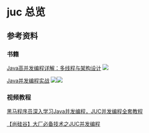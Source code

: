 # juc 总览

## 参考资料

### 书籍

[Java高并发编程详解：多线程与架构设计](https://item.jd.com/12368970.html)
![](/assets/images/java_core/juc/a01_summary/001.png)


[Java并发编程实战](https://item.jd.com/10922250.html)
![](/assets/images/java_core/juc/a01_summary/001.png)![](/images/2024-08-15-多线程基本操作/002.png)

### 视频教程

[黑马程序员深入学习Java并发编程，JUC并发编程全套教程](https://www.bilibili.com/video/BV16J411h7Rd)

[【尚硅谷】大厂必备技术之JUC并发编程](https://www.bilibili.com/video/BV1Kw411Z7dF)

